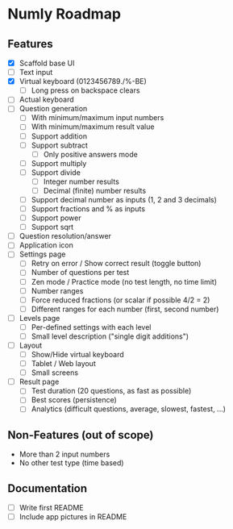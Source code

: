 # Numly Roadmap

## Features

- [X] Scaffold base UI
- [ ] Text input
- [X] Virtual keyboard (0123456789./%-BE)
    - [ ] Long press on backspace clears
- [ ] Actual keyboard
- [ ] Question generation
    - [ ] With minimum/maximum input numbers
    - [ ] With minimum/maximum result value
    - [ ] Support addition
    - [ ] Support subtract
        - [ ] Only positive answers mode
    - [ ] Support multiply
    - [ ] Support divide
        - [ ] Integer number results
        - [ ] Decimal (finite) number results
    - [ ] Support decimal number as inputs (1, 2 and 3 decimals)
    - [ ] Support fractions and % as inputs
    - [ ] Support power
    - [ ] Support sqrt
- [ ] Question resolution/answer
- [ ] Application icon
- [ ] Settings page
    - [ ] Retry on error / Show correct result (toggle button)
    - [ ] Number of questions per test
    - [ ] Zen mode / Practice mode (no test length, no time limit)
    - [ ] Number ranges
    - [ ] Force reduced fractions (or scalar if possible 4/2 = 2)
    - [ ] Different ranges for each number (first, second number)
- [ ] Levels page
    - [ ] Per-defined settings with each level
    - [ ] Small level description ("single digit additions")
- [ ] Layout
    - [ ] Show/Hide virtual keyboard
    - [ ] Tablet / Web layout
    - [ ] Small screens
- [ ] Result page
    - [ ] Test duration (20 questions, as fast as possible)
    - [ ] Best scores (persistence)
    - [ ] Analytics (difficult questions, average, slowest, fastest, ...)

## Non-Features (out of scope)

- More than 2 input numbers
- No other test type (time based)

## Documentation

- [ ] Write first README
- [ ] Include app pictures in README
